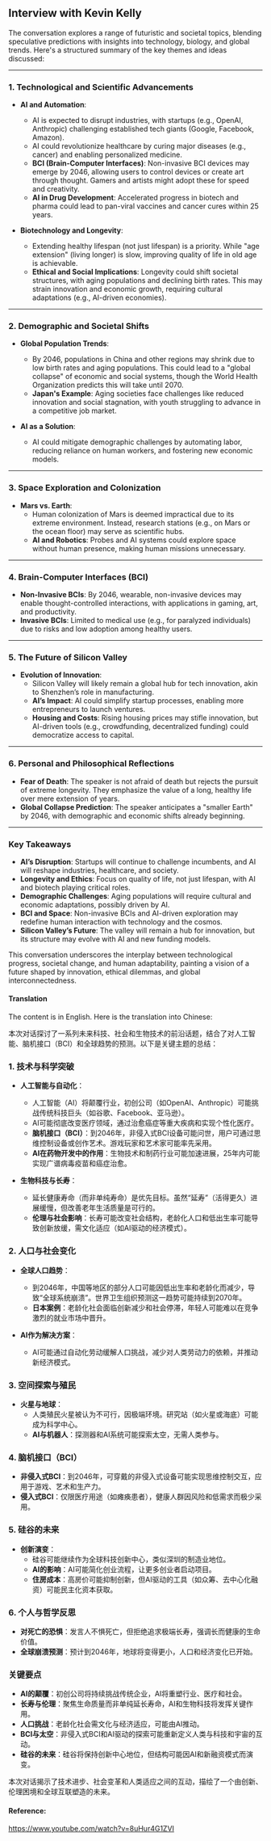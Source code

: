 ## Interview with Kevin Kelly    

The conversation explores a range of futuristic and societal topics, blending speculative predictions with insights into technology, biology, and global trends. Here's a structured summary of the key themes and ideas discussed:

---

### **1. Technological and Scientific Advancements**
- **AI and Automation**:  
  - AI is expected to disrupt industries, with startups (e.g., OpenAI, Anthropic) challenging established tech giants (Google, Facebook, Amazon).  
  - AI could revolutionize healthcare by curing major diseases (e.g., cancer) and enabling personalized medicine.  
  - **BCI (Brain-Computer Interfaces)**: Non-invasive BCI devices may emerge by 2046, allowing users to control devices or create art through thought. Gamers and artists might adopt these for speed and creativity.  
  - **AI in Drug Development**: Accelerated progress in biotech and pharma could lead to pan-viral vaccines and cancer cures within 25 years.  

- **Biotechnology and Longevity**:  
  - Extending healthy lifespan (not just lifespan) is a priority. While "age extension" (living longer) is slow, improving quality of life in old age is achievable.  
  - **Ethical and Social Implications**: Longevity could shift societal structures, with aging populations and declining birth rates. This may strain innovation and economic growth, requiring cultural adaptations (e.g., AI-driven economies).  

---

### **2. Demographic and Societal Shifts**
- **Global Population Trends**:  
  - By 2046, populations in China and other regions may shrink due to low birth rates and aging populations. This could lead to a "global collapse" of economic and social systems, though the World Health Organization predicts this will take until 2070.  
  - **Japan's Example**: Aging societies face challenges like reduced innovation and social stagnation, with youth struggling to advance in a competitive job market.  

- **AI as a Solution**:  
  - AI could mitigate demographic challenges by automating labor, reducing reliance on human workers, and fostering new economic models.  

---

### **3. Space Exploration and Colonization**
- **Mars vs. Earth**:  
  - Human colonization of Mars is deemed impractical due to its extreme environment. Instead, research stations (e.g., on Mars or the ocean floor) may serve as scientific hubs.  
  - **AI and Robotics**: Probes and AI systems could explore space without human presence, making human missions unnecessary.  

---

### **4. Brain-Computer Interfaces (BCI)**
- **Non-Invasive BCIs**: By 2046, wearable, non-invasive devices may enable thought-controlled interactions, with applications in gaming, art, and productivity.  
- **Invasive BCIs**: Limited to medical use (e.g., for paralyzed individuals) due to risks and low adoption among healthy users.  

---

### **5. The Future of Silicon Valley**
- **Evolution of Innovation**:  
  - Silicon Valley will likely remain a global hub for tech innovation, akin to Shenzhen’s role in manufacturing.  
  - **AI’s Impact**: AI could simplify startup processes, enabling more entrepreneurs to launch ventures.  
  - **Housing and Costs**: Rising housing prices may stifle innovation, but AI-driven tools (e.g., crowdfunding, decentralized funding) could democratize access to capital.  

---

### **6. Personal and Philosophical Reflections**
- **Fear of Death**: The speaker is not afraid of death but rejects the pursuit of extreme longevity. They emphasize the value of a long, healthy life over mere extension of years.  
- **Global Collapse Prediction**: The speaker anticipates a "smaller Earth" by 2046, with demographic and economic shifts already beginning.  

---

### **Key Takeaways**
- **AI’s Disruption**: Startups will continue to challenge incumbents, and AI will reshape industries, healthcare, and society.  
- **Longevity and Ethics**: Focus on quality of life, not just lifespan, with AI and biotech playing critical roles.  
- **Demographic Challenges**: Aging populations will require cultural and economic adaptations, possibly driven by AI.  
- **BCI and Space**: Non-invasive BCIs and AI-driven exploration may redefine human interaction with technology and the cosmos.  
- **Silicon Valley’s Future**: The valley will remain a hub for innovation, but its structure may evolve with AI and new funding models.  

This conversation underscores the interplay between technological progress, societal change, and human adaptability, painting a vision of a future shaped by innovation, ethical dilemmas, and global interconnectedness.

#### Translation 

The content is in English. Here is the translation into Chinese:

<document>  
本次对话探讨了一系列未来科技、社会和生物技术的前沿话题，结合了对人工智能、脑机接口（BCI）和全球趋势的预测。以下是关键主题的总结：

### **1. 技术与科学突破**  
- **人工智能与自动化**：  
  - 人工智能（AI）将颠覆行业，初创公司（如OpenAI、Anthropic）可能挑战传统科技巨头（如谷歌、Facebook、亚马逊）。  
  - AI可能彻底改变医疗领域，通过治愈癌症等重大疾病和实现个性化医疗。  
  - **脑机接口（BCI）**：到2046年，非侵入式BCI设备可能问世，用户可通过思维控制设备或创作艺术。游戏玩家和艺术家可能率先采用。  
  - **AI在药物开发中的作用**：生物技术和制药行业可能加速进展，25年内可能实现广谱病毒疫苗和癌症治愈。  

- **生物科技与长寿**：  
  - 延长健康寿命（而非单纯寿命）是优先目标。虽然“延寿”（活得更久）进展缓慢，但改善老年生活质量是可行的。  
  - **伦理与社会影响**：长寿可能改变社会结构，老龄化人口和低出生率可能导致创新放缓，需文化适应（如AI驱动的经济模式）。  

### **2. 人口与社会变化**  
- **全球人口趋势**：  
  - 到2046年，中国等地区的部分人口可能因低出生率和老龄化而减少，导致“全球系统崩溃”。世界卫生组织预测这一趋势可能持续到2070年。  
  - **日本案例**：老龄化社会面临创新减少和社会停滞，年轻人可能难以在竞争激烈的就业市场中晋升。  

- **AI作为解决方案**：  
  - AI可能通过自动化劳动缓解人口挑战，减少对人类劳动力的依赖，并推动新经济模式。  

### **3. 空间探索与殖民**  
- **火星与地球**：  
  - 人类殖民火星被认为不可行，因极端环境。研究站（如火星或海底）可能成为科学中心。  
  - **AI与机器人**：探测器和AI系统可能探索太空，无需人类参与。  

### **4. 脑机接口（BCI）**  
- **非侵入式BCI**：到2046年，可穿戴的非侵入式设备可能实现思维控制交互，应用于游戏、艺术和生产力。  
- **侵入式BCI**：仅限医疗用途（如瘫痪患者），健康人群因风险和低需求而极少采用。  

### **5. 硅谷的未来**  
- **创新演变**：  
  - 硅谷可能继续作为全球科技创新中心，类似深圳的制造业地位。  
  - **AI的影响**：AI可能简化创业流程，让更多创业者启动项目。  
  - **住房成本**：高房价可能抑制创新，但AI驱动的工具（如众筹、去中心化融资）可能民主化资本获取。  

### **6. 个人与哲学反思**  
- **对死亡的恐惧**：发言人不惧死亡，但拒绝追求极端长寿，强调长而健康的生命价值。  
- **全球崩溃预测**：预计到2046年，地球将变得更小，人口和经济变化已开始。  

### **关键要点**  
- **AI的颠覆**：初创公司将持续挑战传统企业，AI将重塑行业、医疗和社会。  
- **长寿与伦理**：聚焦生命质量而非单纯延长寿命，AI和生物科技将发挥关键作用。  
- **人口挑战**：老龄化社会需文化与经济适应，可能由AI推动。  
- **BCI与太空**：非侵入式BCI和AI驱动的探索可能重新定义人类与科技和宇宙的互动。  
- **硅谷的未来**：硅谷将保持创新中心地位，但结构可能因AI和新融资模式而演变。  

本次对话揭示了技术进步、社会变革和人类适应之间的互动，描绘了一个由创新、伦理困境和全球互联塑造的未来。</document>

#### Reference: 

https://www.youtube.com/watch?v=8uHur4G1ZVI
